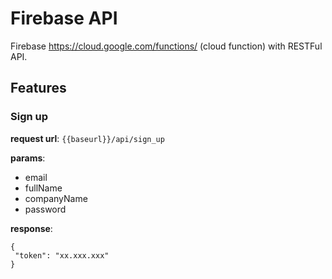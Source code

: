 # Firebase API

Firebase https://cloud.google.com/functions/ (cloud function) with RESTFul API.

## Features

### Sign up

__request url__: `{{baseurl}}/api/sign_up`

__params__:

- email
- fullName
- companyName
- password

__response__:

```
{
 "token": "xx.xxx.xxx"
}
```
